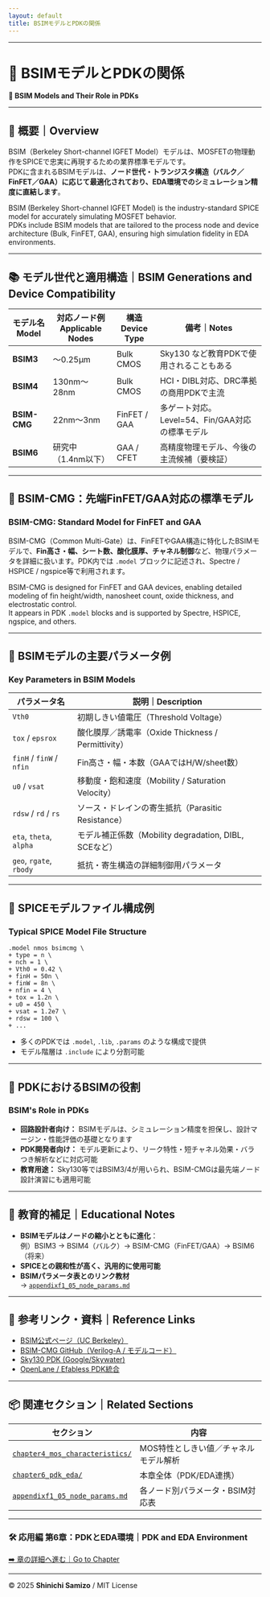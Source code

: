 ```yaml
---
layout: default
title: BSIMモデルとPDKの関係
---
```


---

# 📐 BSIMモデルとPDKの関係  
**📐 BSIM Models and Their Role in PDKs**

---

## 🎯 概要｜Overview

BSIM（Berkeley Short-channel IGFET Model）モデルは、MOSFETの物理動作をSPICEで忠実に再現するための業界標準モデルです。  
PDKに含まれるBSIMモデルは、**ノード世代・トランジスタ構造（バルク／FinFET／GAA）に応じて最適化されており、EDA環境でのシミュレーション精度に直結します**。

BSIM (Berkeley Short-channel IGFET Model) is the industry-standard SPICE model for accurately simulating MOSFET behavior.  
PDKs include BSIM models that are tailored to the process node and device architecture (Bulk, FinFET, GAA), ensuring high simulation fidelity in EDA environments.

---

## 📚 モデル世代と適用構造｜BSIM Generations and Device Compatibility

| モデル名<br>Model | 対応ノード例<br>Applicable Nodes | 構造<br>Device Type | 備考｜Notes |
|------------------|------------------------------|---------------------|-------------------------|
| **BSIM3**        | ～0.25μm                     | Bulk CMOS           | Sky130 など教育PDKで使用されることもある |
| **BSIM4**        | 130nm〜28nm                  | Bulk CMOS           | HCI・DIBL対応、DRC準拠の商用PDKで主流 |
| **BSIM-CMG**     | 22nm〜3nm                    | FinFET / GAA        | 多ゲート対応。Level=54、Fin/GAA対応の標準モデル |
| **BSIM6**        | 研究中（1.4nm以下）          | GAA / CFET          | 高精度物理モデル、今後の主流候補（要検証） |

---

## 🔬 BSIM-CMG：先端FinFET/GAA対応の標準モデル  
### BSIM-CMG: Standard Model for FinFET and GAA

BSIM-CMG（Common Multi-Gate）は、FinFETやGAA構造に特化したBSIMモデルで、**Fin高さ・幅、シート数、酸化膜厚、チャネル制御**など、物理パラメータを詳細に扱います。PDK内では `.model` ブロックに記述され、Spectre / HSPICE / ngspice等で利用されます。

BSIM-CMG is designed for FinFET and GAA devices, enabling detailed modeling of fin height/width, nanosheet count, oxide thickness, and electrostatic control.  
It appears in PDK `.model` blocks and is supported by Spectre, HSPICE, ngspice, and others.

---

## 🧾 BSIMモデルの主要パラメータ例  
### Key Parameters in BSIM Models

| パラメータ名 | 説明｜Description |
|--------------|------------------|
| `Vth0`       | 初期しきい値電圧（Threshold Voltage） |
| `tox` / `epsrox` | 酸化膜厚／誘電率（Oxide Thickness / Permittivity） |
| `finH` / `finW` / `nfin` | Fin高さ・幅・本数（GAAではH/W/sheet数） |
| `u0` / `vsat` | 移動度・飽和速度（Mobility / Saturation Velocity） |
| `rdsw` / `rd` / `rs` | ソース・ドレインの寄生抵抗（Parasitic Resistance） |
| `eta`, `theta`, `alpha` | モデル補正係数（Mobility degradation, DIBL, SCEなど） |
| `geo`, `rgate`, `rbody` | 抵抗・寄生構造の詳細制御用パラメータ |

---

## 🧪 SPICEモデルファイル構成例  
### Typical SPICE Model File Structure

```spice
.model nmos bsimcmg \
+ type = n \
+ nch = 1 \
+ Vth0 = 0.42 \
+ finH = 50n \
+ finW = 8n \
+ nfin = 4 \
+ tox = 1.2n \
+ u0 = 450 \
+ vsat = 1.2e7 \
+ rdsw = 100 \
+ ...
```

- 多くのPDKでは `.model`, `.lib`, `.params` のような構成で提供  
- モデル階層は `.include` により分割可能

---

## 📎 PDKにおけるBSIMの役割  
### BSIM's Role in PDKs

- **回路設計者向け：** BSIMモデルは、シミュレーション精度を担保し、設計マージン・性能評価の基礎となります  
- **PDK開発者向け：** モデル更新により、リーク特性・短チャネル効果・バラつき解析などに対応可能  
- **教育用途：** Sky130等ではBSIM3/4が用いられ、BSIM-CMGは最先端ノード設計演習にも適用可能

---

## 🧠 教育的補足｜Educational Notes

- **BSIMモデルはノードの縮小とともに進化**：  
  例）BSIM3 → BSIM4（バルク）→ BSIM-CMG（FinFET/GAA）→ BSIM6（将来）  
- **SPICEとの親和性が高く、汎用的に使用可能**  
- **BSIMパラメータ表とのリンク教材**  
  → [`appendixf1_05_node_params.md`](../appendix/appendixf1_05_node_params.md)

---

## 📘 参考リンク・資料｜Reference Links

- [BSIM公式ページ（UC Berkeley）](https://bsim.berkeley.edu/)  
- [BSIM-CMG GitHub（Verilog-A / モデルコード）](https://github.com/ucbsimgroup)  
- [Sky130 PDK (Google/Skywater)](https://github.com/google/skywater-pdk)  
- [OpenLane / Efabless PDK統合](https://github.com/The-OpenROAD-Project/OpenLane)

---

## 📦 関連セクション｜Related Sections

| セクション | 内容 |
|------------|------|
| [`chapter4_mos_characteristics/`](../chapter4_mos_characteristics/) | MOS特性としきい値／チャネルモデル解析 |
| [`chapter6_pdk_eda/`](../chapter6_pdk_eda/) | 本章全体（PDK/EDA連携） |
| [`appendixf1_05_node_params.md`](../appendix/appendixf1_05_node_params.md) | 各ノード別パラメータ・BSIM対応表 |

---

### 🛠️ 応用編 第6章：PDKとEDA環境｜PDK and EDA Environment  
[➡️ 章の詳細へ進む｜Go to Chapter](./README.md)

---

© 2025 **Shinichi Samizo** / MIT License

